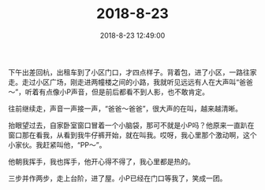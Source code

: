 ﻿---
title: "2018-8-23"
date: 2018-8-23 12:49:00
tags: 文字
categories: 爸爸
---
下午出差回杭，出租车到了小区门口，才四点样子。背着包，进了小区，一路往家走。走过小区广场，刚走进两幢楼之间的小路，我就听见远远有人在大声叫“爸爸～”，听着有点像小P声音，但是前后都看不到人影，也不敢肯定。

往前继续走，声音一声接一声，“爸爸～爸爸”，很大声的在叫，越来越清晰。

抬眼望过去，自家卧室窗口冒着一个小脑袋，那可不就是小P吗？他原来一直趴在窗口那在看我，从看到我牛仔裤开始，就在叫我。哎呀，我心里那个激动啊，这个小家伙。我赶紧叫他，“PP～”。

他朝我挥手，我也挥手，他开心得不得了，我心里都是热的。

三步并作两步，走上台阶，进了屋。小P已经在门口等我了，笑成一团。